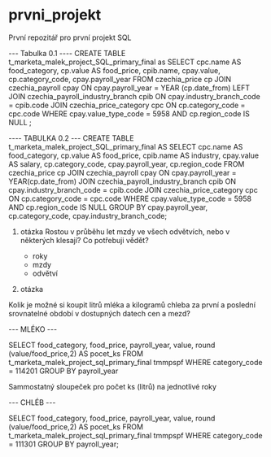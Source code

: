 # prvni_projekt
První repozitář pro první projekt SQL


--- Tabulka 0.1 ----
CREATE TABLE t_marketa_malek_project_SQL_primary_final as
SELECT
	cpc.name AS food_category,
	cp.value AS food_price,
	cpib.name,
	cpay.value,
	cp.category_code,
	cpay.payroll_year
FROM czechia_price cp 
JOIN czechia_payroll cpay 
	ON cpay.payroll_year = YEAR (cp.date_from)
LEFT JOIN czechia_payroll_industry_branch cpib 
	ON cpay.industry_branch_code = cpib.code 
JOIN czechia_price_category cpc 
	ON cp.category_code = cpc.code 
WHERE cpay.value_type_code = 5958
	AND cp.region_code IS NULL
;

---- TABULKA 0.2 ---
CREATE TABLE t_marketa_malek_project_SQL_primary_final AS
SELECT
	cpc.name AS food_category,
	cp.value AS food_price,
	cpib.name AS industry,
	cpay.value AS salary,
	cp.category_code,
	cpay.payroll_year,
	cp.region_code
FROM czechia_price cp 
JOIN czechia_payroll cpay 
	ON cpay.payroll_year = YEAR(cp.date_from)
JOIN czechia_payroll_industry_branch cpib 
	ON cpay.industry_branch_code = cpib.code 
JOIN czechia_price_category cpc 
	ON cp.category_code = cpc.code 
WHERE cpay.value_type_code = 5958
	AND cp.region_code IS NULL
GROUP BY cpay.payroll_year, cp.category_code, cpay.industry_branch_code;

1. otázka
  Rostou v průběhu let mzdy ve všech odvětvích, nebo v některých klesají?
    Co potřebuji vědět?
      * roky
      * mzdy
      * odvětví


2. otázka

Kolik je možné si koupit litrů mléka a kilogramů chleba za první a poslední srovnatelné období v dostupných datech cen a mezd?

--- MLÉKO ---

SELECT
	food_category,
	food_price,
	payroll_year,
	value,
	round (value/food_price,2) AS pocet_ks
FROM t_marketa_malek_project_sql_primary_final tmmpspf 
WHERE category_code = 114201
GROUP BY payroll_year

Sammostatný sloupeček pro počet ks (litrů) na jednotlivé roky

--- CHLÉB ---

SELECT
	food_category,
	food_price,
	payroll_year,
	value,
	round (value/food_price,2) AS pocet_ks
FROM t_marketa_malek_project_sql_primary_final tmmpspf 
WHERE category_code = 111301
GROUP BY payroll_year;





